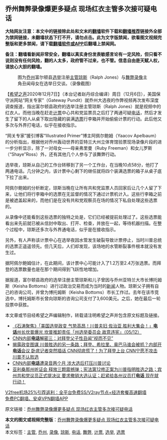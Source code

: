  <h2>乔州舞弊录像爆更多疑点 现场红衣主管多次接可疑电话</h2> <p class="notice"><b>大陆网友注意：本文中的链接除此处和文末的<a href="https://github.com/bannedbook/fanqiang" >翻墙</a>软件下载和<a href="https://github.com/killgcd/justmysocks/blob/master/README.md">翻墙推荐</a>链接外全部为禁网链接，未翻墙状态下打不开，请勿点击。此为文字版禁闻，欲看图文视频完整版和更多禁闻，请下载<a href="https://github.com/bannedbook/fanqiang">翻墙软件或APP</a>后翻墙上禁闻网。</p><p>备注：翻墙看新闻非常安全，翻墙以真实身份发表敏感言论有一定风险，但只看不说则没有任何风险，翻的人太多，政府管不过来，也不管。信息自由是天赋人权，请放心大胆的翻墙。</b></p>  <div class="entry"> <figure><figcaption>图为<a href="https://www.bannedbook.org/bnews/tag/%E4%B9%94%E5%B7%9E/" class="st_tag internal_tag" rel="tag" title="标签 乔州 下的日志">乔州</a>富尔顿县<a href="https://www.bannedbook.org/bnews/tag/%e9%80%89%e4%b8%be/" class="st_tag internal_tag" rel="tag" title="标签 选举 下的日志">选举</a>注册<a href="https://www.bannedbook.org/bnews/tag/%E4%B8%BB%E7%AE%A1/" class="st_tag internal_tag" rel="tag" title="标签 主管 下的日志">主管</a><a href="https://www.bannedbook.org/bnews/tag/%E7%90%BC%E6%96%AF/" class="st_tag internal_tag" rel="tag" title="标签 琼斯 下的日志">琼斯</a>（Ralph Jones）与<a href="https://www.bannedbook.org/bnews/tag/%E8%88%9E%E5%BC%8A/" class="st_tag internal_tag" rel="tag" title="标签 舞弊 下的日志">舞弊</a><a href="https://www.bannedbook.org/bnews/tag/%E5%BD%95%E5%83%8F/" class="st_tag internal_tag" rel="tag" title="标签 录像 下的日志">录像</a>主角丑闻母女在选举日交谈。（录像截图）</figcaption></figure> <p>【<span class='wp_keywordlink_affiliate'><a href="https://www.soundofhope.org" title="希望之声" target="_blank">希望之声</a></span>2020年12月7日】（本台记者赵丹综合编译）周日（12月6日），美国保守派网站“网关专家”（Gateway Pundit）就乔州大选夜的作弊视频再次发布深度调查报道，指出富尔顿县政府的选举注册主管琼斯（Ralph Jones）就是视频中的红衣人。而他当晚在赶走<a href="https://www.bannedbook.org/bnews/tag/%E8%AE%A1%E7%A5%A8/" class="st_tag internal_tag" rel="tag" title="标签 计票 下的日志">计票</a>中心共和党监票员之后打了两通可疑<a href="https://www.bannedbook.org/bnews/tag/%e7%94%b5%e8%af%9d/" class="st_tag internal_tag" rel="tag" title="标签 电话 下的日志">电话</a>，然后才发生了留下的人从桌下取出隐藏的装满<a href="https://www.bannedbook.org/bnews/tag/%E9%80%89%E7%A5%A8/" class="st_tag internal_tag" rel="tag" title="标签 选票 下的日志">选票</a>行李箱并开始偷偷计票的行动。此后他又多次与外界打电话，似乎在接收指示。</p> <p>“网关专家”援引博客“Illustrated Primer”博主阿佩尔鲍姆（Yaacov Apelbaum）的分析指出，根据他对乔州轰动世界的亚特兰大州立体育馆验票现场录像片段的进一步分析显示，除了一对母女——母亲弗里曼（Ruby Freeman）和女儿罗斯（“Shaye”Ross）外，还有其他几个人参与了该舞弊行动。</p> <p>选举夜，琼斯从自己的工作台转移到了另一个工作台，在当晚10点58分，他打了两通电话。几分钟之内，该计票中心剩下的继任就将四个装满选票的箱子从桌子底下拉了出来。</p>  <p>阿佩尔鲍姆的分析断定，琼斯当晚在让所有共和党监票人员回家后让几个人留了下来，让他们将行李箱中的选票在无监督的情况下通过计票机计入。这些行李箱之前是被遮盖起来的，而他们是在没有共和党观察员在场的情况下私自处理这些选票的。</p> <p>从录像中还能看到这些选票的独特之处是，它们已经被提前处理过了。这些选票能看出来先前就已被从信封中取出、打开、检查，并放在一起，等待机器扫描。在整个过程中，琼斯还多次与外界通电话，似乎是在接收指示。</p> <p>另外，有人声称该计票中心在选举夜因水管发生破裂导致计票停止，当时川普总统的选票正遥遥领先。但几天后，人们却发现，该场地的水管断裂事件根本就没有发生过。</p>  <p>据阿佩尔鲍姆估计，在此期间，该计票中心可能计入了1.2万至2.4万张选票。而拜登的选票数量也是在那个期间得到飞跃性地增加。</p> <p>据报道，富尔顿县政府的选举注册主管琼斯和儿子曾因与乔州亚特兰大市长博托姆斯（Keisha Bottoms）进行过政治交易而成为当时的<span class='wp_keywordlink_affiliate'><a href="https://www.bannedbook.org/" title="新闻">新闻</a></span>人物。琼斯父子拥有自己的咨询公司，并曾为博托姆斯（Keisha Bottoms）市长工作过。去年在该市竞选中，博托姆斯市长曾向琼斯的咨询公司支付了3,600美元。之后，她在最后一轮投票中获胜。</p> <p>本文章或节目经希望之声编辑制作，转载请注明希望之声并包含原文标题及链接。</p>  <ul class='op-related-articles' title='相关阅读'> <li><a href='https://www.bannedbook.org/bnews/bannedvideo/20201206/1442954.html' target='_blank'>《石涛聚焦》「美国选举政变 气势高昂！川普夫妇 佐治亚 胜利大集会！」<b>电话</b>州长坎普爆光 坎普推卸责任「州选举委员会 故意违宪」（05/12）</a></li> <li><a href='https://www.bannedbook.org/bnews/comments/20201204/1441860.html' target='_blank'>CNN内部<b>电话</b>解密三：对拜登父子性丑闻“视而不见”</a></li> <li><a href='https://www.bannedbook.org/bnews/bannedvideo/20201202/1440770.html' target='_blank'>揭露政变图谋 川普胜选的另一条路；拜登、希拉里、奥巴马谁会被抓？内部开<b>电话</b>会议 卧底记者突然插话 CNN彻底慌了！为了拜登上台 CNN宁愿不攻击川普不认败选</a></li> <li><a href='https://www.bannedbook.org/bnews/comments/20201202/1440769.html' target='_blank'>CNN内部<b>电话</b>遭录音两个月 涉大选后打压川普讨论</a></li> <li><a href='https://www.bannedbook.org/bnews/bannedvideo/20201201/1440091.html' target='_blank'>亚利桑那州听证会 释放三颗震撼弹；宪法第12修正案为川普指明胜选之路；宾州共和党议员正式提决议 要求撤销大选认证；赶紧给各州议员打<b>电话</b> 现在就行动！</a></li> </ul> <p class="texttj"> <a href="https://www.bannedbook.org/forum23/topic22702.html" target="_blank">V2free机场25%引荐返利：全平台免费SS/V2ray节点+经济套餐高速翻墙</a><br/> <a href="https://github.com/bannedbook/fanqiang/wiki/%E7%A6%81%E9%97%BB%E7%BD%91%E5%AE%89%E5%8D%93%E7%BF%BB%E5%A2%99%E6%96%B0%E9%97%BBAPP" target="_blank">免费PC翻墙、安卓VPN翻墙APP</a></p><p>原文链接：<a class="src_link"  href="https://www.soundofhope.org/post/451261" target="_blank">乔州舞弊录像爆更多疑点 现场红衣主管多次接可疑电话</a></p><a name='sharetosocial'></a>       <div><b>本文的图文或视频完整版</b>：<a href='https://www.bannedbook.org/bnews/comments/20201208/1443865.html'>乔州舞弊录像爆更多疑点 现场红衣主管多次接可疑电话</a></div>  </div><!--END ENTRY--> <div class="postfooter"> <div>本文标签：<a href="https://www.bannedbook.org/bnews/tag/%E4%B8%BB%E7%AE%A1/" rel="tag">主管</a>, <a href="https://www.bannedbook.org/bnews/tag/%E4%B9%94%E5%B7%9E/" rel="tag">乔州</a>, <a href="https://www.bannedbook.org/bnews/tag/%E5%BD%95%E5%83%8F/" rel="tag">录像</a>, <a href="https://www.bannedbook.org/bnews/tag/%E7%90%BC%E6%96%AF/" rel="tag">琼斯</a>, <a href="https://www.bannedbook.org/bnews/tag/%e7%94%b5%e8%af%9d/" rel="tag">电话</a>, <a href="https://www.bannedbook.org/bnews/tag/%E8%88%9E%E5%BC%8A/" rel="tag">舞弊</a>, <a href="https://www.bannedbook.org/bnews/tag/%E8%AE%A1%E7%A5%A8/" rel="tag">计票</a>, <a href="https://www.bannedbook.org/bnews/tag/%e9%80%89%e4%b8%be/" rel="tag">选举</a>, <a href="https://www.bannedbook.org/bnews/tag/%E9%80%89%E7%A5%A8/" rel="tag">选票</a></div>  </div><!--END POSTFOOTER--> 